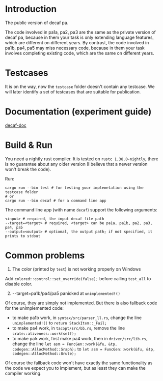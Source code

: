 # Introduction

The public version of decaf pa.

The code involved in pa1a, pa2, pa3 are the same as the private version of decaf pa, because in them your task is only extending language features, which are different on different years. By contrast, the code involved in pa1b, pa4, pa5 may miss necessary code, because in them your task involves completing existing code, which are the same on different years.

# Testcases

It is on the way, now the `testcase` folder doesn't contain any testcase. We will later identify a set of testcases that are suitable for publication.

# Documentation (experiment guide)

[decaf-doc](https://mashplant.gitbook.io/decaf-doc/)

# Build & Run

You need a nightly rust compiler. It is tested on `rustc 1.38.0-nightly`, there is no guarantee about any older version (I believe that a newer version won't break the code).

Run:

```
cargo run --bin test # for testing your implemetation using the testcase folder
# or
cargo run --bin decaf # for a command line app
```

The command line app (with name `decaf`) support the following arguments:

```
<input> # required, the input decaf file path
--target=<target> # required, <target> can be pa1a, pa1b, pa2, pa3, pa4, pa5
--output=<output> # optional, the output path; if not specified, it prints to stdout
```

# Common problems

1. The color (printed by `test`) is not working properly on Windows

Add `colored::control::set_override(false);` before calling `test_all` to disable color.

2. --target=pa1b/pa4/pa5 panicked at `unimplemented!()`

Of course, they are simply not implemented. But there is also fallback code for the unimplemented code:

- to make pa1b work, in `syntax/src/parser_ll.rs`, change the line `unimplemented!()` to `return StackItem::_Fail;` 
- to make pa4 work, in `tacopt/src/bb.rs`, remove the line `crate::aliveness::work(self);`
- to make pa5 work, first make pa4 work, then in `driver/src/lib.rs`, change the line `let asm = FuncGen::work(&fu, &tp, codegen::AllocMethod::Graph);` to `let asm = FuncGen::work(&fu, &tp, codegen::AllocMethod::Brute);`

Of course the fallback code won't have exactly the same functionality as the code we expect you to implement, but as least they can make the compiler working. 